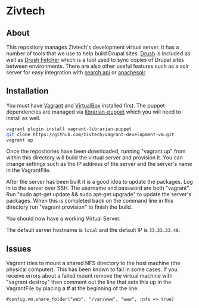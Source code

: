 ﻿# Zivtech

## About

This repository manages Zivtech's development virtual server. It has a number of
tools that we use to help build Drupal sites. [Drush](https://drupal.org/project/drush)
is included as well as [Drush Fetcher](https://drupal.org/project/drush_fetcher)
which is a tool used to sync copies of Drupal sites between environments.
There are also other useful features such as a solr server for easy integration with
[search api](https://drupal.org/project/search_api_solr) or
[apachesolr](https://drupal.org/project/apachesolr).

## Installation

You must have [Vagrant](http://vagrantup.com) and [VirtualBox](https://www.virtualbox.org/)
installed first. The puppet dependencies are managed via
[librarian-puppet](https://github.com/rodjek/librarian-puppet) which you will need to install
as well.


````bash
vagrant plugin install vagrant-librarian-puppet
git clone https://github.com/zivtech/vagrant-development-vm.git
vagrant up
````

Once the repositories have been downloaded, running "vagrant up" from within this
directory will build the virtual server and provision it. You can change settings
such as the IP address of the server and the server's name in the VagrantFile.

After the server has been built it is a good idea to update the packages. Log in
to the server over SSH. The username and password are both "vagrant". Run
"sudo apt-get update && sudo apt-get upgrade" to update the server's packages.
When this is completed back on the command line in this directory run
"vagrant provision" to finish the build.

You should now have a working Virtual Server.

The default server hostname is `local` and the default IP is `33.33.33.40`.

## Issues

Vagrant tries to mount a shared NFS directory to the host machine (the physical
computer). This has been known to fail in some cases. If you receive errors
about a failed mount remove the virtual machine with "vagrant destroy" then
comment out the line that sets this up in the VagrantFile by placing a # at the
beginning of the line:

    #config.vm.share_folder("web", "/var/www", "www", :nfs => true)

